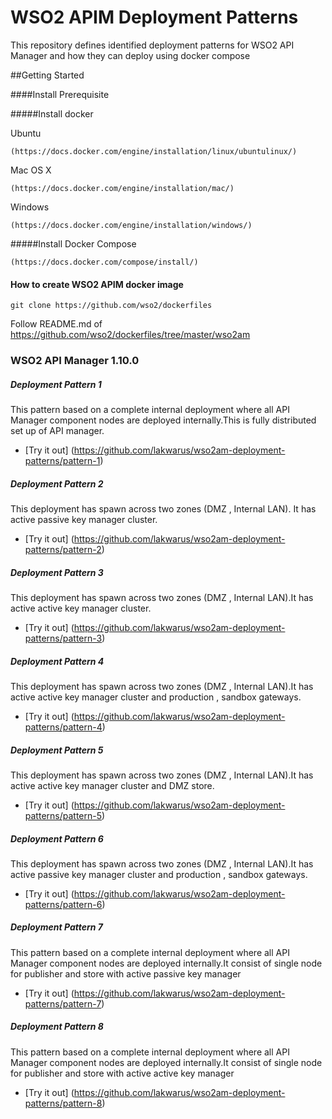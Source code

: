 # WSO2 APIM Deployment Patterns

This repository defines identified deployment patterns for WSO2 API Manager and how they can deploy using docker compose

##Getting Started

####Install Prerequisite

#####Install docker

Ubuntu
```
(https://docs.docker.com/engine/installation/linux/ubuntulinux/)
```
Mac OS X
```
(https://docs.docker.com/engine/installation/mac/)
```
Windows
```
(https://docs.docker.com/engine/installation/windows/)
```

#####Install Docker Compose

```
(https://docs.docker.com/compose/install/)
```


#### How to create WSO2 APIM docker image 
```
git clone https://github.com/wso2/dockerfiles
```

Follow README.md of https://github.com/wso2/dockerfiles/tree/master/wso2am


### WSO2 API Manager 1.10.0

##### Deployment Pattern 1

This pattern based on a complete internal deployment where all API Manager component nodes are deployed internally.This is fully distributed set up of API manager.

* [Try it out] (https://github.com/lakwarus/wso2am-deployment-patterns/pattern-1)


##### Deployment Pattern 2

This deployment has spawn across two zones (DMZ , Internal LAN). It has active passive key manager cluster.
* [Try it out] (https://github.com/lakwarus/wso2am-deployment-patterns/pattern-2)

##### Deployment Pattern 3

This deployment has spawn across two zones (DMZ , Internal LAN).It has active active key manager cluster.
* [Try it out] (https://github.com/lakwarus/wso2am-deployment-patterns/pattern-3)


##### Deployment Pattern 4

This deployment has spawn across two zones (DMZ , Internal LAN).It has active active key manager cluster and production , sandbox gateways.
* [Try it out] (https://github.com/lakwarus/wso2am-deployment-patterns/pattern-4)

##### Deployment Pattern 5

This deployment has spawn across two zones (DMZ , Internal LAN).It has active active key manager cluster and DMZ store.
* [Try it out] (https://github.com/lakwarus/wso2am-deployment-patterns/pattern-5)


##### Deployment Pattern 6

This deployment has spawn across two zones (DMZ , Internal LAN).It has active passive key manager cluster and production , sandbox gateways.
* [Try it out] (https://github.com/lakwarus/wso2am-deployment-patterns/pattern-6)


##### Deployment Pattern 7

This pattern based on a complete internal deployment where all API Manager component nodes are deployed internally.It consist of single node for publisher and store with active passive key manager

* [Try it out] (https://github.com/lakwarus/wso2am-deployment-patterns/pattern-7)

##### Deployment Pattern 8

This pattern based on a complete internal deployment where all API Manager component nodes are deployed internally.It consist of single node for publisher and store with active active key manager

* [Try it out] (https://github.com/lakwarus/wso2am-deployment-patterns/pattern-8)













